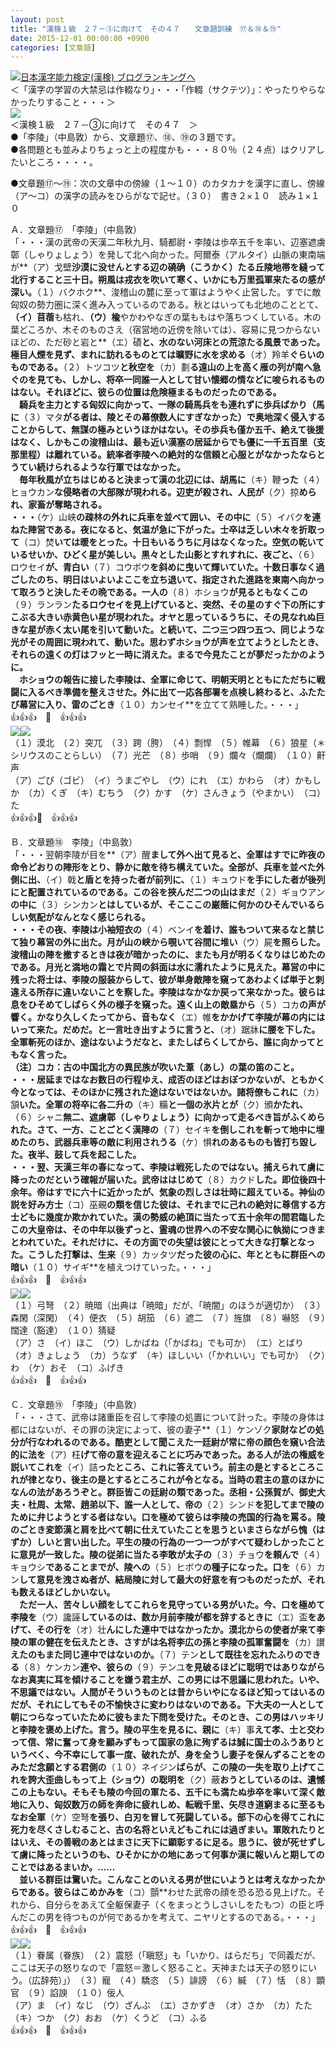 ```yaml
---
layout: post
title: "漢検１級　２７－③に向けて　その４７　　文章題訓練　⑰＆⑱＆⑲"
date: 2015-12-01 00:00:00 +0900
categories: [文章題]
---
```


[![](/syuusyuu9701/assets/images/漢検１級-２７－③に向けて-その４７-文章題訓練-⑰＆⑱＆⑲-br_c_3028_1.gif)](http://blog.with2.net/link.php?1659096:3028 "日本漢字能力検定(漢検) ブログランキングへ")[日本漢字能力検定(漢検) ブログランキングへ](http://blog.with2.net/link.php?1659096:3028)  
＜「漢字の学習の大禁忌は作輟なり」・・・「作輟（サクテツ）」：やったりやらなかったりすること・・・＞  
![](/syuusyuu9701/assets/images/漢検１級-２７－③に向けて-その４７-文章題訓練-⑰＆⑱＆⑲-e0178d3abbc89b1ec26f1d4e89d6c10b.jpg)  
＜漢検１級　２７－③に向けて　その４７　＞  
●「李陵」（中島敦）から、文章題⑰、⑱、⑲の３題です。  
●各問題とも並みよりちょっと上の程度かも・・・８０％（２４点）はクリアしたいところ・・・・。  
  
●文章題⑰～⑲：次の文章中の傍線（１～１０）のカタカナを漢字に直し、傍線（ア～コ）の漢字の読みをひらがなで記せ。（３０）　書き２×１０　読み１×１０  
  
Ａ．文章題⑰　「李陵」（中島敦）  
「・・・漢の武帝の天漢二年秋九月、騎都尉・李陵は歩卒五千を率い、辺塞遮虜鄣（しゃりょしょう）を発して北へ向かった。阿爾泰（アルタイ）山脈の東南端が**（ア）戈壁**沙漠に没せんとする辺の磽确（こうかく）たる丘陵地帯を縫って北行すること三十日。朔風は戎衣を吹いて寒く、いかにも万里孤軍来たるの感が深い。**（１）バクホク**、浚稽山の麓に至って軍はようやく止営した。すでに敵匈奴の勢力圏に深く進み入っているのである。秋とはいっても北地のこととて、**（イ）苜蓿**も枯れ、**（ウ）楡**やかわやなぎの葉ももはや落ちつくしている。木の葉どころか、木そのものさえ（宿営地の近傍を除いては）、容易に見つからないほどの、ただ砂と岩と**（エ）磧**と、水のない河床との荒涼たる風景であった。極目人煙を見ず、まれに訪れるものとては曠野に水を求める**（オ）羚羊**ぐらいのものである。**（２）トツコツ**と秋空を**（カ）劃**る遠山の上を高く雁の列が南へ急ぐのを見ても、しかし、将卒一同誰一人として甘い懐郷の情などに唆られるものはない。それほどに、彼らの位置は危険極まるものだったのである。  
　騎兵を主力とする匈奴に向かって、一隊の騎馬兵をも連れずに歩兵ばかり（馬に**（３）マタ**がる者は、陵とその幕僚数人にすぎなかった）で奥地深く侵入することからして、無謀の極みというほかはない。その歩兵も僅か五千、絶えて後援はなく、しかもこの浚稽山は、最も近い漢塞の居延からでも優に一千五百里（支那里程）は離れている。統率者李陵への絶対的な信頼と心服とがなかったならとうてい続けられるような行軍ではなかった。  
　毎年秋風が立ちはじめると決まって漢の北辺には、胡馬に**（キ）鞭**った**（４）ヒョウカン**な侵略者の大部隊が現われる。辺吏が殺され、人民が**（ク）掠**められ、家畜が奪略される。  
・・・**（ケ）山峡**の疎林の外れに兵車を並べて囲い、その中に**（５）イバク**を連ねた陣営である。夜になると、気温が急に下がった。士卒は乏しい木々を折取って**（コ）焚**いては暖をとった。十日もいるうちに月はなくなった。空気の乾いているせいか、ひどく星が美しい。黒々とした山影とすれすれに、夜ごと、**（６）ロウセイ**が、青白い**（７）コウボウ**を斜めに曳いて輝いていた。十数日事なく過ごしたのち、明日はいよいよここを立ち退いて、指定された進路を東南へ向かって取ろうと決したその晩である。一人の**（８）ホショウ**が見るともなくこの**（９）ランラン**たるロウセイを見上げていると、突然、その星のすぐ下の所にすこぶる大きい赤黄色い星が現われた。オヤと思っているうちに、その見なれぬ巨きな星が赤く太い尾を引いて動いた。と続いて、二つ三つ四つ五つ、同じような光がその周囲に現われて、動いた。思わずホショウが声を立てようとしたとき、それらの遠くの灯はフッと一時に消えた。まるで今見たことが夢だったかのように。  
　ホショウの報告に接した李陵は、全軍に命じて、明朝天明とともにただちに戦闘に入るべき準備を整えさせた。外に出て一応各部署を点検し終わると、ふたたび幕営に入り、雷のごとき**（１０）カンセイ**を立てて熟睡した。・・・」  
👍👍👍　🐑　👍👍👍  
![](/syuusyuu9701/assets/images/漢検１級-２７－③に向けて-その４７-文章題訓練-⑰＆⑱＆⑲-1ec946c1404310f902dc02bef505b2b7.jpg)![](/syuusyuu9701/assets/images/漢検１級-２７－③に向けて-その４７-文章題訓練-⑰＆⑱＆⑲-1ec946c1404310f902dc02bef505b2b7.jpg)  
（１）漠北　（２）突兀　（３）跨（胯）　（４）剽悍　（５）帷幕　（６）狼星（＊シリウスのことらしい）　（７）光芒　（８）歩哨　（９）爛々（爛爛）　（１０）鼾声　  
（ア）ごび（ゴビ）　（イ）うまごやし　（ウ）にれ　（エ）かわら　（オ）かもしか　（カ）くぎ　（キ）むちう　（ク）かす　（ケ）さんきょう（やまかい）　（コ）た　  
👍👍👍🐑　👍👍👍  
  
Ｂ．文章題⑱　李陵」（中島敦）  
「・・・翌朝李陵が目を**（ア）醒**まして外へ出て見ると、全軍はすでに昨夜の命令どおりの陣形をとり、静かに敵を待ち構えていた。全部が、兵車を並べた外側に出、**（イ）戟**と盾とを持った者が前列に、**（１）キュウド**を手にした者が後列にと配置されているのである。この谷を挾んだ二つの山はまだ**（２）ギョウアン**の中に**（３）シンカン**とはしているが、そこここの巌蔭に何かのひそんでいるらしい気配がなんとなく感じられる。  
・・・その夜、李陵は小袖短衣の**（４）ベンイ**を着け、誰もついて来るなと禁じて独り幕営の外に出た。月が山の峡から覗いて谷間に堆い**（ウ）屍**を照らした。浚稽山の陣を撤するときは夜が暗かったのに、またも月が明るくなりはじめたのである。月光と満地の霜とで片岡の斜面は水に濡れたように見えた。幕営の中に残った将士は、李陵の服装からして、彼が単身敵陣を窺ってあわよくば単于と刺違える所存に違いないことを察した。李陵はなかなか戻って来なかった。彼らは息をひそめてしばらく外の様子を窺った。遠く山上の敵塁から**（５）コカ**の声が響く。かなり久しくたってから、音もなく**（エ）帷**をかかげて李陵が幕の内にはいって来た。だめだ。と一言吐き出すように言うと、**（オ）踞牀**に腰を下した。全軍斬死のほか、途はないようだなと、またしばらくしてから、誰に向かってともなく言った。  
（注）コカ：古の中国北方の異民族が吹いた葦（あし）の葉の笛のこと。  
・・・居延まではなお数日の行程ゆえ、成否のほどはおぼつかないが、ともかく今となっては、そのほかに残された途はないではないか。諸将僚もこれに**（カ）頷**いた。全軍の将卒に各二升の**（キ）糒**と一個の氷片とが**（ク）頒**かたれ、**（６）シャニ**無二、遮虜鄣（しゃりょしょう）に向かって走るべき旨がふくめられた。さて、一方、ことごとく漢陣の**（７）セイキ**を倒しこれを斬って地中に埋めたのち、武器兵車等の敵に利用されうる**（ケ）惧**れのあるものも皆打ち毀した。夜半、鼓して兵を起こした。  
・・・翌、天漢三年の春になって、李陵は戦死したのではない。捕えられて虜に降ったのだという確報が届いた。武帝ははじめて**（８）カクド**した。即位後四十余年。帝はすでに六十に近かったが、気象の烈しさは壮時に超えている。神仙の説を好み方士**（コ）巫覡**の類を信じた彼は、それまでに己れの絶対に尊信する方士どもに幾度か欺かれていた。漢の勢威の絶頂に当たって五十余年の間君臨したこの大皇帝は、その中年以後ずっと、霊魂の世界への不安な関心に執拗につきまとわれていた。それだけに、その方面での失望は彼にとって大きな打撃となった。こうした打撃は、生来**（９）カッタツ**だった彼の心に、年とともに群臣への暗い**（１０）サイギ**を植えつけていった。・・・」  
👍👍👍　🐑　👍👍👍  
![](/syuusyuu9701/assets/images/漢検１級-２７－③に向けて-その４７-文章題訓練-⑰＆⑱＆⑲-f5d397010beaef02542bf273c97f855a.jpg)![](/syuusyuu9701/assets/images/漢検１級-２７－③に向けて-その４７-文章題訓練-⑰＆⑱＆⑲-f5d397010beaef02542bf273c97f855a.jpg)  
（１）弓弩　（２）暁暗（出典は「暁暗」だが、「暁闇」のほうが適切か）　（３）森閑（深閑）　（４）便衣　（５）胡笳　（６）遮二　（７）旌旗　（８）嚇怒　（９）闊達（豁達）　（１０）猜疑　  
（ア）さ　（イ）ほこ　（ウ）しかばね（「かばね」でも可か）　（エ）とばり　（オ）きょしょう　（カ）うなず　（キ）ほしいい（「かれいい」でも可か）　（ク）わ　（ケ）おそ　（コ）ふげき　  
👍👍👍　🐑　👍👍👍  
  
Ｃ．文章題⑲　「李陵」（中島敦）  
「・・・さて、武帝は諸重臣を召して李陵の処置について計った。李陵の身体は都にはないが、その罪の決定によって、彼の妻子**（１）ケンゾク**家財などの処分が行なわれるのである。酷吏として聞こえた一廷尉が常に帝の顔色を窺い合法的に法を**（ア）枉**げて帝の意を迎えることに巧みであった。ある人が法の権威を説いてこれを**（イ）詰**ったところ、これに答えていう。前主の是とするところこれが律となり、後主の是とするところこれが令となる。当時の君主の意のほかになんの法があろうぞと。群臣皆この廷尉の類であった。丞相・公孫賀が、御史大夫・杜周、太常、趙弟以下、誰一人として、帝の**（２）シンド**を犯してまで陵のために弁じようとする者はない。口を極めて彼らは李陵の売国的行為を罵る。陵のごとき変節漢と肩を比べて朝に仕えていたことを思うといまさらながら愧（はずか）しいと言い出した。平生の陵の行為の一つ一つがすべて疑わしかったことに意見が一致した。陵の従弟に当たる李敢が太子の**（３）チョウ**を頼んで**（４）キョウシ**であることまでが、陵への**（５）ヒボウ**の種子になった。口を**（６）カン**して意見を洩さぬ者が、結局陵に対して最大の好意を有つものだったが、それも数えるほどしかいない。  
　ただ一人、苦々しい顔をしてこれらを見守っている男がいた。今、口を極めて李陵を**（ウ）讒誣**しているのは、数か月前李陵が都を辞するときに**（エ）盃**をあげて、その行を**（オ）壮**んにした連中ではなかったか。漠北からの使者が来て李陵の軍の健在を伝えたとき、さすがは名将李広の孫と李陵の孤軍奮闘を**（カ）讃**えたのもまた同じ連中ではないのか。**（７）テン**として既往を忘れたふりのできる**（８）ケンカン**連や、彼らの**（９）テンユ**を見破るほどに聡明ではありながらなお真実に耳を傾けることを嫌う君主が、この男には不思議に思われた。いや、不思議ではない。人間がそういうものとは昔からいやになるほど知ってはいるのだが、それにしてもその不愉快さに変わりはないのである。下大夫の一人として朝につらなっていたために彼もまた下問を受けた。そのとき、この男はハッキリと李陵を褒め上げた。言う。陵の平生を見るに、親に**（キ）事**えて孝、士と交わって信、常に奮って身を顧みずもって国家の急に殉ずるは誠に国士のふうありというべく、今不幸にして事一度、破れたが、身を全うし妻子を保んずることをのみただ念願とする君側の**（１０）ネイジン**ばらが、この陵の一失を取り上げてこれを誇大歪曲しもって上（ショウ）の聡明を**（ク）蔽**おうとしているのは、遺憾この上もない。そもそも陵の今回の軍たる、五千にも満たぬ歩卒を率いて深く敵地に入り、匈奴数万の師を奔命に疲れしめ、転戦千里、矢尽き道窮まるに至るもなお全軍**（ケ）空弩**を張り、白刃を冒して死闘している。部下の心を得てこれに死力を尽くさしむること、古の名将といえどもこれには過ぎまい。軍敗れたりとはいえ、その善戦のあとはまさに天下に顕彰するに足る。思うに、彼が死せずして虜に降ったというのも、ひそかにかの地にあって何事か漢に報いんと期してのことではあるまいか。……  
　並いる群臣は驚いた。こんなことのいえる男が世にいようとは考えなかったからである。彼らはこめかみを**（コ）顫**わせた武帝の顔を恐る恐る見上げた。それから、自分らをあえて全躯保妻子（くをまっとうしさいしをたもつ）の臣と呼んだこの男を待つものが何であるかを考えて、ニヤリとするのである。・・・」  
👍👍👍　🐑　👍👍👍  
![](/syuusyuu9701/assets/images/漢検１級-２７－③に向けて-その４７-文章題訓練-⑰＆⑱＆⑲-d794a971618e4682cb9c25ceec4bb375.jpg)![](/syuusyuu9701/assets/images/漢検１級-２７－③に向けて-その４７-文章題訓練-⑰＆⑱＆⑲-d794a971618e4682cb9c25ceec4bb375.jpg)  
（１）眷属（眷族）　（２）震怒（「瞋怒」も「いかり、はらだち」で同義だが、ここは天子の怒りなので「震怒＝激しく怒ること。天神または天子の怒りにいう。（広辞苑）」）　（３）寵　（４）驕恣　（５）誹謗　（６）緘　（７）恬　（８）顕官　（９）諂諛　（１０）佞人　  
（ア）ま　（イ）なじ　（ウ）ざんぶ　（エ）さかずき　（オ）さか　（カ）たた　（キ）つか　（ク）おお　（ケ）くうど　（コ）ふる　  
👍👍👍　🐑　👍👍👍  
  
  